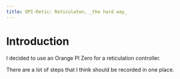 ```yaml
---
title: OPI-Retic: Reticulaton, _the hard way_
---
```


# Introduction
I decided to use an Orange PI Zero for a reticulation controller.

There are a lot of steps that I think should be recorded in one place.

